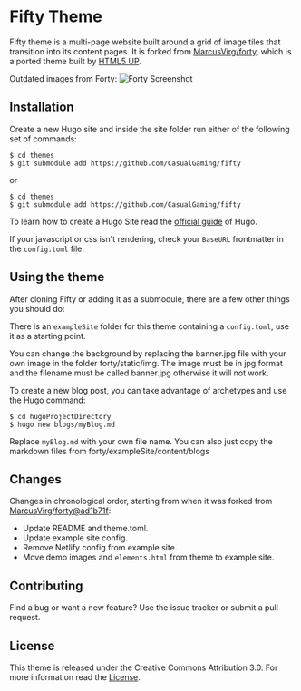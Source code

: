 # Fifty Theme

Fifty theme is a multi-page website built around a grid of image tiles that transition into its content pages. It is forked from [MarcusVirg/forty](https://github.com/MarcusVirg/forty), which is a ported theme built by [HTML5 UP](https://html5up.net/).

Outdated images from Forty:
![Forty Screenshot](https://github.com/CasualGaming/fifty/blob/master/images/screenshot.png?raw=true)

## Installation

Create a new Hugo site and inside the site folder run either of the following set of commands:

    $ cd themes
    $ git submodule add https://github.com/CasualGaming/fifty

or

    $ cd themes
    $ git submodule add https://github.com/CasualGaming/fifty

To learn how to create a Hugo Site read the [official guide](//gohugo.io/overview/installing/) of Hugo.

If your javascript or css isn't rendering, check your `BaseURL` frontmatter in the `config.toml` file.

## Using the theme

After cloning Fifty or adding it as a submodule, there are a few other things you should do:

There is an `exampleSite` folder for this theme containing a `config.toml`, use it as a starting point.

You can change the background by replacing the banner.jpg file with your own image in the folder forty/static/img. The image must be in jpg format and the filename must be called banner.jpg otherwise it will not work.

To create a new blog post, you can take advantage of archetypes and use the Hugo command:

    $ cd hugoProjectDirectory
    $ hugo new blogs/myBlog.md

Replace `myBlog.md` with your own file name. You can also just copy the markdown files from forty/exampleSite/content/blogs

## Changes
Changes in chronological order, starting from when it was forked from [MarcusVirg/forty@ad1b71f](https://github.com/MarcusVirg/forty/tree/ad1b71f3d7e00d17eb61576f8357261645a158e3):

* Update README and theme.toml.
* Update example site config.
* Remove Netlify config from example site.
* Move demo images and `elements.html` from theme to example site.

## Contributing

Find a bug or want a new feature? Use the issue tracker or submit a pull request.

## License

This theme is released under the Creative Commons Attribution 3.0.
For more information read the [License](//github.com/CasualGaming/fifty/blob/master/LICENSE.md).
